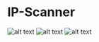 # IP-Scanner
![alt text](https://github.com/ICalmPersonI/GameOfLife/blob/master/gifts/ezgif-5-b1ed7b1900.gif)
![alt text](https://github.com/ICalmPersonI/GameOfLife/blob/master/gifts/ezgif-5-e6f76c711e.gif)
![alt text](https://github.com/ICalmPersonI/GameOfLife/blob/master/gifts/ezgif-5-e7e9ce53b1.gif)

